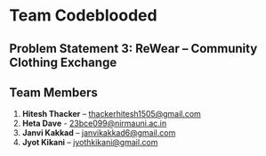 # Team Codeblooded

## Problem Statement 3: ReWear – Community Clothing Exchange

## Team Members

1. **Hitesh Thacker** – [thackerhitesh1505@gmail.com](mailto:thackerhitesh1505@gmail.com)  
2. **Heta Dave**  - [23bce099@nirmauni.ac.in](mailto:23bce099@nirmauni.ac.in)
3. **Janvi Kakkad** – [janvikakkad6@gmail.com](mailto:janvikakkad6@gmail.com)  
4. **Jyot Kikani** – [jyothkikani@gmail.com](mailto:jyothkikani@gmail.com)
